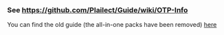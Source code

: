 ### See https://github.com/Plailect/Guide/wiki/OTP-Info

You can find the old guide (the all-in-one packs have been removed) [here](https://github.com/Plailect/OTP/commit/edf6918a87c5d9c2dc3cd5a111295a8988d93dd4)
